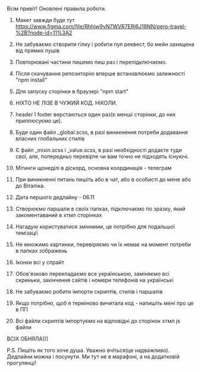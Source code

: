 Всім привіт! Оновлені правила роботи.

1. Макет завжди буде тут
   https://www.figma.com/file/Rhhjw9yN7WVR7ERj6J18NN/pero-travel-%2B?node-id=11%3A2
2. Не забуваємо створити гілку і робити пул реквест, бо мейн захищена від прямих
   пушів
3. Повторювані частини пишемо лиш раз і перепідключаємо.
4. Після скачування репозиторію вперше встановлюємо залежності "npm install"
5. Для запуску сторінки в браузері "npm start"
6. НІХТО НЕ ЛІЗЕ В ЧУЖИЙ КОД. НІКОЛИ.
7. header I footer верстаються один раз(є менші сторінки, до них приплюсуємо
   це).
8. Буде один файл \_global.scss, в разі виникнення потреби додавання власних
   глобальних стилів
9. Є файл \_mixin.scss i \_value.scss, в разі необхідності додаєте туди свої,
   але, попередньо перевірте чи вам точно не підходять існуючі.
10. Мітинги щонеділі в діскорд, основна координація - телеграм
11. При виникненні питань пишіть або в чат, або в особисті до мене або до
    Віталіка.
12. Дата першого дедлайну - 06.11

13. Створюємо паршали в своїх папках, підключаємо по зразку, який закоментаваний
    в хтмл сторінках
14. Нагадую користуватися змінними, це потрібно для подальшої темізації
15. Не множимо картинки, перевіряємо чи їх немає на момент потреби в папках
    зображень
16. Іконки всі у спрайт
17. Обов'язково перекладаємо все українською, заміняємо всі скриньки, закінчення
    сайтів і номери телефонів на українські
18. Не забуваємо робити імпорти скриптів, стилів і паршалів
19. Якщо потрібно, щоб я терміново вичитала код - напишіть мені про це в ПП
20. Всі файли скриптів імпортуємо на відповідні до сторінок хтмл js файли

ВСІХ ОБНЯЛА)))

P.S. Пишіть як того хоче душа. Уважно вчіться(це надважливо). Дедлайни можна і
посунути. Ми тут не в марафоні, а на додатковій прогулянці!
